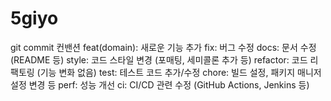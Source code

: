 # 5giyo

git commit 컨밴션
feat(domain): 새로운 기능 추가
fix: 버그 수정
docs: 문서 수정 (README 등)
style: 코드 스타일 변경 (포매팅, 세미콜론 추가 등)
refactor: 코드 리팩토링 (기능 변화 없음)
test: 테스트 코드 추가/수정
chore: 빌드 설정, 패키지 매니저 설정 변경 등
perf: 성능 개선
ci: CI/CD 관련 수정 (GitHub Actions, Jenkins 등)

